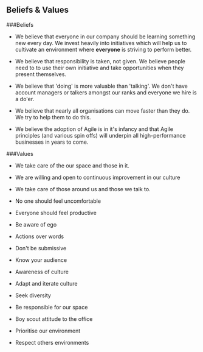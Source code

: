## Beliefs & Values

###Beliefs
* We believe that everyone in our company should be learning something new every day. We invest heavily into initiatives which will help us to cultivate an environment where **everyone** is striving to perform better.

* We believe that responsibility is taken, not given. We believe people need to to use their own initiative and take opportunities when they present themselves.

* We believe that 'doing' is more valuable than 'talking'. We don't have account managers or talkers amongst our ranks and everyone we hire is a do'er.

* We believe that nearly all organisations can move faster than they do. We try to help them to do this.

* We believe the adoption of Agile is in it's infancy and that Agile principles (and various spin offs) will underpin all high-performance businesses in years to come.

###Values

* We take care of the our space and those in it.

* We are willing and open to continuous improvement in our culture

* We take care of those around us and those we talk to.

* No one should feel uncomfortable

* Everyone should feel productive

* Be aware of ego

* Actions over words

* Don't be submissive

* Know your audience

* Awareness of culture

* Adapt and iterate culture

* Seek diversity

* Be responsible for our space

* Boy scout attitude to the office

* Prioritise our environment

* Respect others environments
